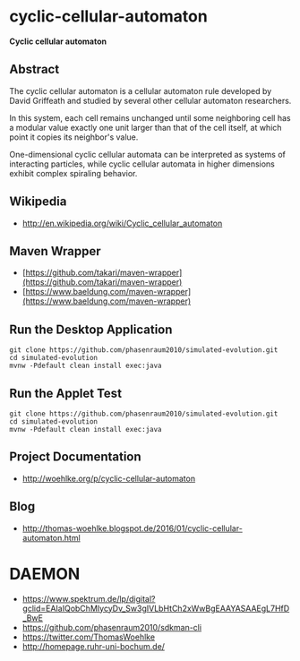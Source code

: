 cyclic-cellular-automaton
=========================

**Cyclic cellular automaton**

Abstract
--------
The cyclic cellular automaton is a cellular automaton rule developed by David Griffeath and studied by several other cellular automaton researchers.

In this system, each cell remains unchanged until some neighboring cell has a modular value exactly one unit larger than that of the cell itself, at which point it copies its neighbor's value.

One-dimensional cyclic cellular automata can be interpreted as systems of interacting particles, while cyclic cellular automata in higher dimensions exhibit complex spiraling behavior.


Wikipedia
---------
* http://en.wikipedia.org/wiki/Cyclic_cellular_automaton


Maven Wrapper
-------------
* [https://github.com/takari/maven-wrapper](https://github.com/takari/maven-wrapper) 
* [https://www.baeldung.com/maven-wrapper](https://www.baeldung.com/maven-wrapper) 


Run the Desktop Application
---------------------------

```
git clone https://github.com/phasenraum2010/simulated-evolution.git
cd simulated-evolution
mvnw -Pdefault clean install exec:java
```

Run the Applet Test
-------------------
```
git clone https://github.com/phasenraum2010/simulated-evolution.git
cd simulated-evolution
mvnw -Pdefault clean install exec:java
```


Project Documentation
---------------------
* http://woehlke.org/p/cyclic-cellular-automaton

Blog
----
* http://thomas-woehlke.blogspot.de/2016/01/cyclic-cellular-automaton.html


DAEMON
======
* https://www.spektrum.de/lp/digital?gclid=EAIaIQobChMIycyDv_Sw3gIVLbHtCh2xWwBgEAAYASAAEgL7HfD_BwE
* https://github.com/phasenraum2010/sdkman-cli
* https://twitter.com/ThomasWoehlke
* http://homepage.ruhr-uni-bochum.de/





